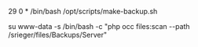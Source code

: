 29 0 \* /bin/bash /opt/scripts/make-backup.sh

su www-data -s /bin/bash -c "php occ files:scan --path /srieger/files/Backups/Server"